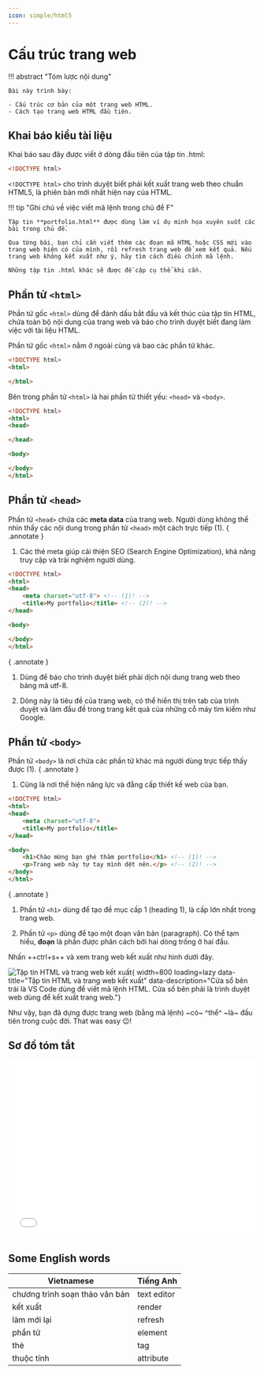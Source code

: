 ```yaml
---
icon: simple/html5
---
```


# Cấu trúc trang web

!!! abstract "Tóm lược nội dung"

    Bài này trình bày:

    - Cấu trúc cơ bản của một trang web HTML.
    - Cách tạo trang web HTML đầu tiên.

## Khai báo kiểu tài liệu

Khai báo sau đây được viết ở dòng đầu tiên của tập tin .html:

``` html title="portfolio.html" linenums="1"
<!DOCTYPE html>
```
`<!DOCTYPE html>` cho trình duyệt biết phải kết xuất trang web theo chuẩn HTML5, là phiên bản mới nhất hiện nay của HTML.

!!! tip "Ghi chú về việc viết mã lệnh trong chủ đề F"

    Tập tin **portfolio.html** được dùng làm ví dụ minh họa xuyên suốt các bài trong chủ đề.

    Qua từng bài, bạn chỉ cần viết thêm các đoạn mã HTML hoặc CSS mới vào trang web hiện có của mình, rồi refresh trang web để xem kết quả. Nếu trang web không kết xuất như ý, hãy tìm cách điều chỉnh mã lệnh.
    
    Những tập tin .html khác sẽ được đề cập cụ thể khi cần.

## Phần tử `<html>`

Phần tử gốc `<html>` dùng để đánh dấu bắt đầu và kết thúc của tập tin HTML, chứa toàn bộ nội dung của trang web và báo cho trình duyệt biết đang làm việc với tài liệu HTML.

Phần tử gốc `<html>` nằm ở ngoài cùng và bao các phần tử khác.

``` html title="portfolio.html" linenums="1" hl_lines="2-4"
<!DOCTYPE html>
<html>

</html>
```

Bên trong phần tử `<html>` là hai phần tử thiết yếu: `<head>` và `<body>`.

``` html title="portfolio.html" linenums="1" hl_lines="3-5 7-9"
<!DOCTYPE html>
<html>
<head>

</head>

<body>

</body>
</html>
```

## Phần tử `<head>`

Phần tử `<head>` chứa các **meta data** của trang web. Người dùng không thể nhìn thấy các nội dung trong phần tử `<head>` một cách trực tiếp (1).
{ .annotate }

1.  Các thẻ meta giúp cải thiện SEO (Search Engine Optimization), khả năng truy cập và trải nghiệm người dùng.

``` html title="portfolio.html" linenums="1" hl_lines="4 5"
<!DOCTYPE html>
<html>
<head>
    <meta charset="utf-8"> <!-- (1)! -->
    <title>My portfolio</title> <!-- (2)! -->
</head>

<body>

</body>
</html>
```
{ .annotate }

1.  Dùng để báo cho trình duyệt biết phải dịch nội dung trang web theo bảng mã utf-8.

2.  Dòng này là tiêu đề của trang web, có thể hiển thị trên tab của trình duyệt và làm đầu đề trong trang kết quả của những cỗ máy tìm kiếm như Google.

## Phần tử `<body>`

Phần tử `<body>` là nơi chứa các phần tử khác mà người dùng trực tiếp thấy được (1).
{ .annotate }

1. Cũng là nơi thể hiện năng lực và đẳng cấp thiết kế web của bạn.

``` html title="portfolio.html" linenums="1" hl_lines="9 10"
<!DOCTYPE html>
<html>
<head>
    <meta charset="utf-8">
    <title>My portfolio</title>
</head>

<body>
    <h1>Chào mừng bạn ghé thăm portfolio</h1> <!-- (1)! -->
    <p>Trang web này tự tay mình dệt nên.</p> <!-- (2)! -->
</body>
</html>
```
{ .annotate }

1.  Phần tử `<h1>` dùng để tạo đề mục cấp 1 (heading 1), là cấp lớn nhất trong trang web.

2.  Phần tử `<p>` dùng để tạo một đoạn văn bản (paragraph). Có thể tạm hiểu, **đoạn** là phần được phân cách bởi hai dòng trống ở hai đầu. 

Nhấn ++ctrl+s++ và xem trang web kết xuất như hình dưới đây.

![Tập tin HTML và trang web kết xuất](https://lh3.googleusercontent.com/pw/AP1GczMTBLYaQJ6Ge20t9LmubGSKt6hpqbRaQh2FeHLXogde00SzH2KpzgH2XNoRCtTjafaPSV_yQE-nRa5cuyMPKd44VaVGcgubKE5qMUeop2wcMkmlv2Pt=w2400){ width=800 loading=lazy data-title="Tập tin HTML và trang web kết xuất" data-description="Cửa sổ bên trái là VS Code dùng để viết mã lệnh HTML. Cửa số bên phải là trình duyệt web dùng để kết xuất trang web."}

Như vậy, bạn đã dựng được trang web (bằng mã lệnh) ~có~ ^thể^ ~là~ đầu tiên trong cuộc đời. That was easy 😉!

## Sơ đồ tóm tắt

<div>
    <iframe style="width: 100%; height: 360px" frameBorder=0 src="../mindmaps/html-web-page-structure.html">Sơ đồ tóm tắt</iframe>
</div>

## Some English words

| Vietnamese | Tiếng Anh | 
| --- | --- |
| chương trình soạn thảo văn bản | text editor |
| kết xuất | render |
| làm mới lại | refresh |
| phần tử | element |
| thẻ | tag |
| thuộc tính | attribute |